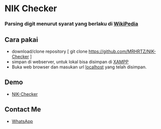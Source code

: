 # NIK Checker

### Parsing digit menurut syarat yang berlaku di <a href="https://id.wikipedia.org/wiki/Nomor_Induk_Kependudukan" target="_blank">WikiPedia</a>

## Cara pakai
- download/clone repository [ git clone https://github.com/MRHRTZ/NIK-Checker ]
- simpan di webserver, untuk lokal bisa disimpan di <a href="https://www.apachefriends.org/download.html" target="_blank">XAMPP</a>
- Buka web browser dan masukan url <a href="http://localhost/NIK-Checker" target="_blank">localhost</a> yang telah disimpan.

## Demo
- <a href="https://nik-checker.mrhrtz.com/" target="_blank">NIK-Checker</a>

## Contact Me
- <a href="https://wa.me/6285559038021">WhatsApp</a>
